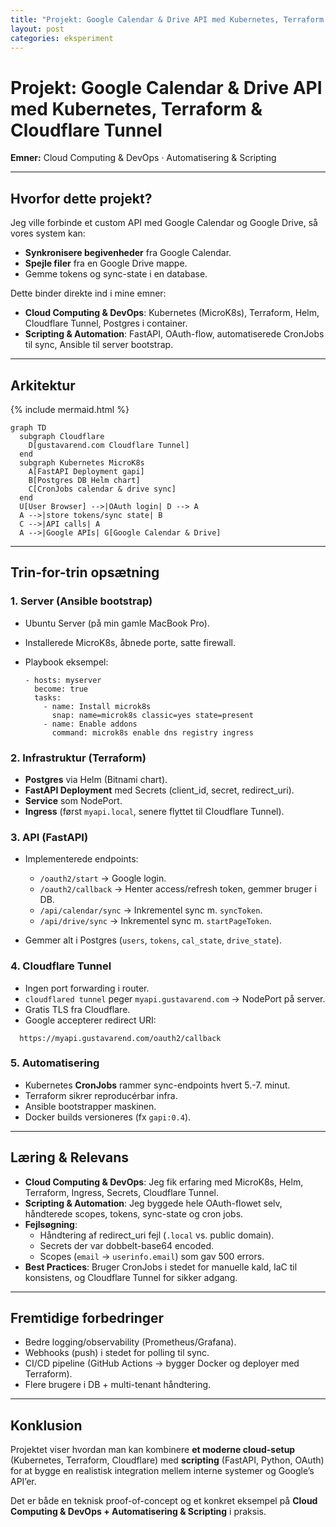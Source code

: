 ```yaml
---
title: "Projekt: Google Calendar & Drive API med Kubernetes, Terraform & Cloudflare Tunnel"
layout: post
categories: eksperiment
---
```

# Projekt: Google Calendar & Drive API med Kubernetes, Terraform & Cloudflare Tunnel

**Emner:** Cloud Computing & DevOps · Automatisering & Scripting

---

## Hvorfor dette projekt?  
Jeg ville forbinde et custom API med Google Calendar og Google Drive, så vores system kan:  
- **Synkronisere begivenheder** fra Google Calendar.  
- **Spejle filer** fra en Google Drive mappe.  
- Gemme tokens og sync-state i en database.  

Dette binder direkte ind i mine emner:  
- **Cloud Computing & DevOps**: Kubernetes (MicroK8s), Terraform, Helm, Cloudflare Tunnel, Postgres i container.  
- **Scripting & Automation**: FastAPI, OAuth-flow, automatiserede CronJobs til sync, Ansible til server bootstrap.

---

## Arkitektur

{% include mermaid.html %}

```mermaid
graph TD
  subgraph Cloudflare
    D[gustavarend.com Cloudflare Tunnel]
  end
  subgraph Kubernetes MicroK8s
    A[FastAPI Deployment gapi]
    B[Postgres DB Helm chart]
    C[CronJobs calendar & drive sync]
  end
  U[User Browser] -->|OAuth login| D --> A
  A -->|store tokens/sync state| B
  C -->|API calls| A
  A -->|Google APIs| G[Google Calendar & Drive]
```

---

## Trin-for-trin opsætning

### 1. Server (Ansible bootstrap)
- Ubuntu Server (på min gamle MacBook Pro).  
- Installerede MicroK8s, åbnede porte, satte firewall.  
- Playbook eksempel:

  ```
  - hosts: myserver
    become: true
    tasks:
      - name: Install microk8s
	    snap: name=microk8s classic=yes state=present
      - name: Enable addons
        command: microk8s enable dns registry ingress
  ```

### 2. Infrastruktur (Terraform)
- **Postgres** via Helm (Bitnami chart).  
- **FastAPI Deployment** med Secrets (client_id, secret, redirect_uri).  
- **Service** som NodePort.  
- **Ingress** (først `myapi.local`, senere flyttet til Cloudflare Tunnel).  

### 3. API (FastAPI)
- Implementerede endpoints:
  - `/oauth2/start` → Google login.  
  - `/oauth2/callback` → Henter access/refresh token, gemmer bruger i DB.  
  - `/api/calendar/sync` → Inkrementel sync m. `syncToken`.  
  - `/api/drive/sync` → Inkrementel sync m. `startPageToken`.  

- Gemmer alt i Postgres (`users`, `tokens`, `cal_state`, `drive_state`).

### 4. Cloudflare Tunnel
- Ingen port forwarding i router.  
- `cloudflared tunnel` peger `myapi.gustavarend.com` → NodePort på server.  
- Gratis TLS fra Cloudflare.  
- Google accepterer redirect URI:  
```
  https://myapi.gustavarend.com/oauth2/callback
  ```

### 5. Automatisering
- Kubernetes **CronJobs** rammer sync-endpoints hvert 5.-7. minut.  
- Terraform sikrer reproducérbar infra.  
- Ansible bootstrapper maskinen.  
- Docker builds versioneres (fx `gapi:0.4`).

---

## Læring & Relevans
- **Cloud Computing & DevOps**: Jeg fik erfaring med MicroK8s, Helm, Terraform, Ingress, Secrets, Cloudflare Tunnel.  
- **Scripting & Automation**: Jeg byggede hele OAuth-flowet selv, håndterede scopes, tokens, sync-state og cron jobs.  
- **Fejlsøgning**:  
  - Håndtering af redirect_uri fejl (`.local` vs. public domain).  
  - Secrets der var dobbelt-base64 encoded.  
  - Scopes (`email` → `userinfo.email`) som gav 500 errors.  
- **Best Practices**: Bruger CronJobs i stedet for manuelle kald, IaC til konsistens, og Cloudflare Tunnel for sikker adgang.

---

## Fremtidige forbedringer
- Bedre logging/observability (Prometheus/Grafana).  
- Webhooks (push) i stedet for polling til sync.  
- CI/CD pipeline (GitHub Actions → bygger Docker og deployer med Terraform).  
- Flere brugere i DB + multi-tenant håndtering.

---

## Konklusion
Projektet viser hvordan man kan kombinere **et moderne cloud-setup** (Kubernetes, Terraform, Cloudflare) med **scripting** (FastAPI, Python, OAuth) for at bygge en realistisk integration mellem interne systemer og Google’s API’er.  

Det er både en teknisk proof-of-concept og et konkret eksempel på **Cloud Computing & DevOps + Automatisering & Scripting** i praksis.  